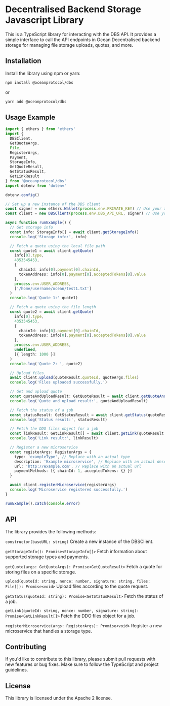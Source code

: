 # Decentralised Backend Storage Javascript Library

This is a TypeScript library for interacting with the DBS API. It provides a simple interface to call the API endpoints in Ocean Decentralised backend storage for managing file storage uploads, quotes, and more.

## Installation

Install the library using npm or yarn:

```bash
npm install @oceanprotocol/dbs
```

or

```bash
yarn add @oceanprotocol/dbs
```

## Usage Example

```typescript
import { ethers } from 'ethers'
import {
  DBSClient,
  GetQuoteArgs,
  File,
  RegisterArgs,
  Payment,
  StorageInfo,
  GetQuoteResult,
  GetStatusResult,
  GetLinkResult
} from '@oceanprotocol/dbs'
import dotenv from 'dotenv'

dotenv.config()

// Set up a new instance of the DBS client
const signer = new ethers.Wallet(process.env.PRIVATE_KEY) // Use your actual private key
const client = new DBSClient(process.env.DBS_API_URL, signer) // Use your actual DBS API url

async function runExample() {
  // Get storage info
  const info: StorageInfo[] = await client.getStorageInfo()
  console.log('Storage info:', info)

  // Fetch a quote using the local file path
  const quote1 = await client.getQuote(
    info[0].type,
    4353545453,
    {
      chainId: info[0].payment[0].chainId,
      tokenAddress: info[0].payment[0].acceptedTokens[0].value
    },
    process.env.USER_ADDRESS,
    ['/home/username/ocean/test1.txt']
  )
  console.log('Quote 1:' quote1)

  // Fetch a quote using the file length
  const quote2 = await client.getQuote(
    info[0].type,
    4353545453,
    {
      chainId: info[0].payment[0].chainId,
      tokenAddress: info[0].payment[0].acceptedTokens[0].value
    },
    process.env.USER_ADDRESS,
    undefined,
    [{ length: 1000 }]
  )
  console.log('Quote 2: ', quote2)

  // Upload files
  await client.upload(quoteResult.quoteId, quoteArgs.files)
  console.log('Files uploaded successfully.')

  // Get and upload quote
  const quoteAndUploadResult: GetQuoteResult = await client.getQuoteAndUpload(quoteArgs)
  console.log('Quote and upload result:', quoteAndUploadResult)

  // Fetch the status of a job
  const statusResult: GetStatusResult = await client.getStatus(quoteResult.quoteId)
  console.log('Status result:', statusResult)

  // Fetch the DDO files object for a job
  const linkResult: GetLinkResult[] = await client.getLink(quoteResult.quoteId)
  console.log('Link result:', linkResult)

  // Register a new microservice
  const registerArgs: RegisterArgs = {
    type: 'exampleType', // Replace with an actual type
    description: 'Example microservice', // Replace with an actual description
    url: 'http://example.com', // Replace with an actual url
    paymentMethods: [{ chainId: 1, acceptedTokens: {} }]
  }

  await client.registerMicroservice(registerArgs)
  console.log('Microservice registered successfully.')
}

runExample().catch(console.error)
```

## API

The library provides the following methods:

`constructor(baseURL: string)`
Create a new instance of the DBSClient.

`getStorageInfo(): Promise<StorageInfo[]>`
Fetch information about supported storage types and payments.

`getQuote(args: GetQuoteArgs): Promise<GetQuoteResult>`
Fetch a quote for storing files on a specific storage.

`upload(quoteId: string, nonce: number, signature: string, files: File[]): Promise<void>`
Upload files according to the quote request.

`getStatus(quoteId: string): Promise<GetStatusResult>`
Fetch the status of a job.

`getLink(quoteId: string, nonce: number, signature: string): Promise<GetLinkResult[]>`
Fetch the DDO files object for a job.

`registerMicroservice(args: RegisterArgs): Promise<void>`
Register a new microservice that handles a storage type.

## Contributing

If you'd like to contribute to this library, please submit pull requests with new features or bug fixes. Make sure to follow the TypeScript and project guidelines.

## License

This library is licensed under the Apache 2 license.
